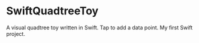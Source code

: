 # SwiftQuadtreeToy
A visual quadtree toy written in Swift. Tap to add a data point.
My first Swift project.
